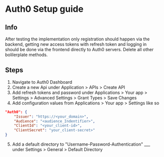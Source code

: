 # Auth0 Setup guide

## Info
After testing the implementation only registration should happen via the backend,
getting new access tokens with refresh token and logging in should be done via the frontend
directly to Auth0 servers. Delete all other bolilerplate methods.

## Steps
1. Navigate to Auth0 Dashboard
2. Create a new Api under Application > APIs > Create API
3. Add refresh tokens and password under Applications > Your app > Settings > Advanced Settings > Grant Types > Save Changes
4. Add configuration values from Applications > Your app > Settings like so
```json
"Auth0": {
    "Issuer": "https://<your_domain>",
    "Audience": "<audience_Indentifier>",
    "ClientId": "<your_client-id>",
    "ClientSecret": "your_client-secret>"
}
```
5. Add a default directory to "Username-Password-Authentication"  ___ under Settings > General > Default Directory

